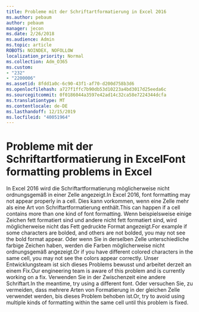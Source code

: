 ```yaml
---
title: Probleme mit der Schriftartformatierung in Excel 2016
ms.author: pebaum
author: pebaum
manager: jecon
ms.date: 2/26/2018
ms.audience: Admin
ms.topic: article
ROBOTS: NOINDEX, NOFOLLOW
localization_priority: Normal
ms.collection: Adm_O365
ms.custom:
- "232"
- "2200006"
ms.assetid: 8fdd1a0c-6c90-43f1-af70-d200d758b3d6
ms.openlocfilehash: a727f1ffc7b90db53d10223a4bd3017d25eeda6c
ms.sourcegitcommit: 0f0186044a3597e42ad14c32ca58e7224344dcfa
ms.translationtype: MT
ms.contentlocale: de-DE
ms.lasthandoff: 12/15/2019
ms.locfileid: "40051964"
---
```

# <a name="font-formatting-problems-in-excel"></a><span data-ttu-id="f6d61-102">Probleme mit der Schriftartformatierung in Excel</span><span class="sxs-lookup"><span data-stu-id="f6d61-102">Font formatting problems in Excel</span></span>

<span data-ttu-id="f6d61-103">In Excel 2016 wird die Schriftartformatierung möglicherweise nicht ordnungsgemäß in einer Zelle angezeigt.</span><span class="sxs-lookup"><span data-stu-id="f6d61-103">In Excel 2016, font formatting may not appear properly in a cell.</span></span> <span data-ttu-id="f6d61-104">Dies kann vorkommen, wenn eine Zelle mehr als eine Art von Schriftartformatierung enthält.</span><span class="sxs-lookup"><span data-stu-id="f6d61-104">This can happen if a cell contains more than one kind of font formatting.</span></span> <span data-ttu-id="f6d61-105">Wenn beispielsweise einige Zeichen fett formatiert sind und andere nicht fett formatiert sind, wird möglicherweise nicht das Fett gedruckte Format angezeigt.</span><span class="sxs-lookup"><span data-stu-id="f6d61-105">For example if some characters are bolded, and others are not bolded, you may not see the bold format appear.</span></span> <span data-ttu-id="f6d61-106">Oder wenn Sie in derselben Zelle unterschiedliche farbige Zeichen haben, werden die Farben möglicherweise nicht ordnungsgemäß angezeigt.</span><span class="sxs-lookup"><span data-stu-id="f6d61-106">Or if you have different colored characters in the same cell, you may not see the colors appear correctly.</span></span> <span data-ttu-id="f6d61-107">Unser Entwicklungsteam ist sich dieses Problems bewusst und arbeitet derzeit an einem Fix.</span><span class="sxs-lookup"><span data-stu-id="f6d61-107">Our engineering team is aware of this problem and is currently working on a fix.</span></span> <span data-ttu-id="f6d61-108">Verwenden Sie in der Zwischenzeit eine andere Schriftart.</span><span class="sxs-lookup"><span data-stu-id="f6d61-108">In the meantime, try using a different font.</span></span> <span data-ttu-id="f6d61-109">Oder versuchen Sie, zu vermeiden, dass mehrere Arten von Formatierung in der gleichen Zelle verwendet werden, bis dieses Problem behoben ist.</span><span class="sxs-lookup"><span data-stu-id="f6d61-109">Or, try to avoid using multiple kinds of formatting within the same cell until this problem is fixed.</span></span>
  